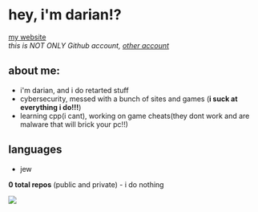 # hey, i'm darian!?
[my website](https://dariandev.com)
<br>
*this is NOT ONLY Github account, [other account](https://github.com/darianOnTOP)*

## about me:
- i'm darian, and i do retarted stuff
- cybersecurity, messed with a bunch of sites and games (**i suck at everything i do!!!**)
- learning cpp(i cant), working on game cheats(they dont work and are malware that will brick your pc!!)

## languages
- jew

**0 total repos** (public and private) - i do nothing

![](https://komarev.com/ghpvc/?username=gfuyguidfygufdygfduigyfdiugyfdbbchekf)
